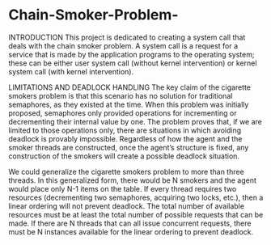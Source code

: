# Chain-Smoker-Problem-
INTRODUCTION
This project is dedicated to creating a system call that deals with the chain smoker problem. A system call is a request for  a  service  that  is made by the application programs to the operating system; these can be either user system call (without kernel intervention) or  kernel  system  call  (with kernel intervention).

LIMITATIONS AND DEADLOCK HANDLING
	The key claim of the cigarette smokers problem is that this scenario has no solution for traditional semaphores, as they existed at the time. When this problem was initially proposed, semaphores only provided operations for incrementing or decrementing their internal value by one. The problem proves that, if we are limited to those operations only, there are situations in which avoiding deadlock is provably impossible. Regardless of how the agent and the smoker threads are constructed, once the agent’s structure is fixed, any construction of the smokers will create a possible deadlock situation. 

  We could generalize the cigarette smokers problem to more than three threads. In this generalized form, there would be N smokers and the agent would place only N-1 items on the table. If every thread requires two resources (decrementing two semaphores, acquiring two locks, etc.), then a linear ordering will not prevent deadlock. The total number of available resources must be at least the total number of possible requests that can be made. If there are N threads that can all issue concurrent requests, there must be N instances available for the linear ordering to prevent deadlock.
